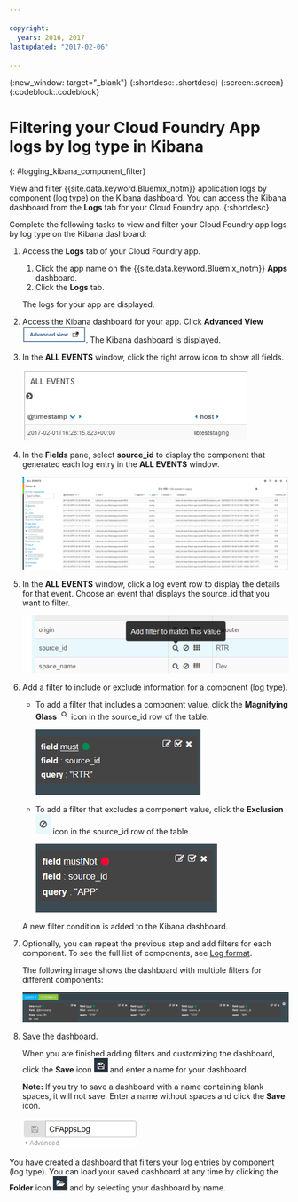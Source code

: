 ```yaml
---

copyright:
  years: 2016, 2017
lastupdated: "2017-02-06"

---
```


{:new_window: target="_blank"}
{:shortdesc: .shortdesc}
{:screen:.screen}
{:codeblock:.codeblock}

# Filtering your Cloud Foundry App logs by log type in Kibana
{: #logging_kibana_component_filter}

View and filter {{site.data.keyword.Bluemix_notm}} application logs by component (log type) on the Kibana dashboard. You can access the Kibana dashboard from the **Logs** tab for your Cloud Foundry app. 
{:shortdesc}

Complete the following tasks to view and filter your Cloud Foundry app logs by log type on the Kibana dashboard:

1. Access the **Logs** tab of your Cloud Foundry app. 

    1. Click the app name on the {{site.data.keyword.Bluemix_notm}} **Apps** dashboard.
    2. Click the **Logs** tab. 
    
    The logs for your app are displayed.

2. Access the Kibana dashboard for your app. Click **Advanced View** ![Advanced view link](images/logging_advanced_view.jpg "Advanced view link"). The Kibana dashboard is displayed.

3. In the **ALL EVENTS** window, click the right arrow icon to show all fields. 

    ![All Events window with right arrow icon](images/logging_all_events_no_fields.jpg "All Events window with right arrow icon")

4. In the **Fields** pane, select **source_id** to display the component that generated each log entry in the **ALL EVENTS** window.

    ![All Events window with source_id field selected](images/logging_component.png "All Events window with source_id field selected")

5. In the **ALL EVENTS** window, click a log event row to display the details for that event. Choose an event that displays the source_id that you want to filter.

    ![All Events window displaying details for a selected log event](images/logging_component_add_filter.png "All Events window displaying details for a selected log event")

6. Add a filter to include or exclude information for a component (log type). 

    * To add a filter that includes a component value, click the **Magnifying Glass** ![Magnifying glass icon](images/logging_magnifying_glass.jpg "Magnifying glass icon") icon in the source_id row of the table. 

        ![Filter condition for source_id field](images/logging_component_filter.png "Filter condition for source_id field") 

    * To add a filter that excludes a component value, click the **Exclusion** ![Exclusion icon](images/logging_exclusion_icon.png "Exclusion icon") icon in the source_id row of the table. 
    
         ![Filter condition to exclude source_id field](images/logging_component_add_exclusion_filter.png "Filter condition to exclude source_id field") 
     
     A new filter condition is added to the Kibana dashboard.

7. Optionally, you can repeat the previous step and add filters for each component. To see the full list of components, see [Log format](../logging_view_kibana3.html#kibana_log_format_cf).

    The following image shows the dashboard with multiple filters for different components:
    
    ![Multiple filter conditions for the source_id field](images/logging_component_multiple_filters.png "Multiple filter conditions for the source_id field")

8. Save the dashboard. 

    When you are finished adding filters and customizing the dashboard, click the **Save** icon ![Save icon](images/logging_save.jpg "Save icon") and enter a name for your dashboard. 
      
    **Note:** If you try to save a dashboard with a name containing blank spaces, it will not save. Enter a name without spaces and click the **Save** icon.
    
    ![Save dashboard name ](images/logging_save_dashboard.jpg "Save dashboard name")

You have created a dashboard that filters your log entries by component (log type). You can load your saved dashboard at any time by clicking the **Folder** icon ![Folder icon](images/logging_folder.jpg "Folder icon") and by selecting your dashboard by name.



